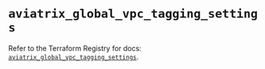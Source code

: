 # `aviatrix_global_vpc_tagging_settings`

Refer to the Terraform Registry for docs: [`aviatrix_global_vpc_tagging_settings`](https://registry.terraform.io/providers/aviatrixsystems/aviatrix/8.1.10/docs/resources/global_vpc_tagging_settings).
